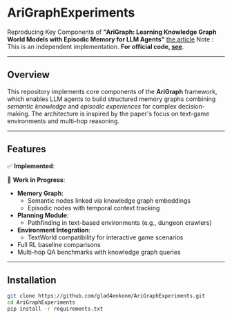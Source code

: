 # AriGraphExperiments

Reproducing Key Components of **"AriGraph: Learning Knowledge Graph World Models with Episodic Memory for LLM Agents"** [the article](https://arxiv.org/abs/2407.04363)
Note : This is an independent implementation. **For official code, [see](https://github.com/AIRI-Institute/AriGraph)**.

---

## Overview  
This repository implements core components of the **AriGraph** framework, which enables LLM agents to build structured memory graphs combining *semantic knowledge* and *episodic experiences* for complex decision-making. The architecture is inspired by the paper's focus on text-game environments and multi-hop reasoning.  

---

## Features  
✅ **Implemented**:  


🚧 **Work in Progress**:  
- **Memory Graph**:  
  - Semantic nodes linked via knowledge graph embeddings
  - Episodic nodes with temporal context tracking
- **Planning Module**:  
  - Pathfinding in text-based environments (e.g., dungeon crawlers)
- **Environment Integration**:  
  - TextWorld compatibility for interactive game scenarios
- Full RL baseline comparisons
- Multi-hop QA benchmarks with knowledge graph queries

---

## Installation  


```bash
git clone https://github.com/glad4enkonm/AriGraphExperiments.git  
cd AriGraphExperiments  
pip install -r requirements.txt  
